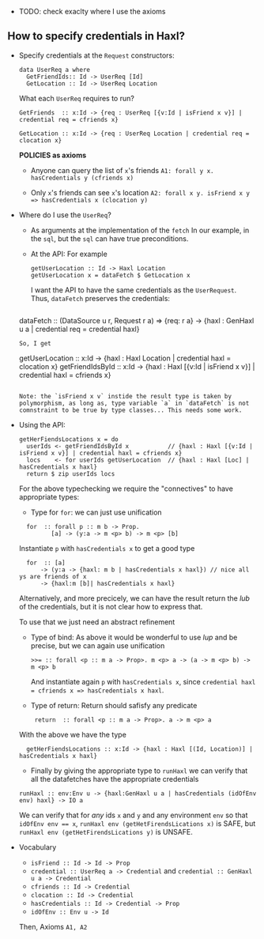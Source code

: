 - TODO: check exaclty where I use the axioms

How to specify credentials in Haxl?
-----------------------------------

- Specify credentials at the `Request` constructors: 

    ```
    data UserReq a where  
      GetFriendIds:: Id -> UserReq [Id] 
      GetLocation :: Id -> UserReq Location 
    ```

  What each `UserReq` requires to run?
  
    ```
    GetFriends  :: x:Id -> {req : UserReq [{v:Id | isFriend x v}] | credential req = cfriends x}
    
    GetLocation :: x:Id -> {req : UserReq Location | credential req = clocation x}
    ```

  **POLICIES as axioms**
  - Anyone can query the list of  `x`'s friends
      `A1: forall y x. hasCredentials y (cfriends x)`
      
  - Only `x`'s friends can see `x`'s location
      `A2: forall x y. isFriend x y => hasCredentials x (clocation y)`
 
- Where do I use the `UserReq`? 
  - As arguments at the implementation of the `fetch`
    In our example, in the `sql`, but the `sql` can have true preconditions.
 
  - At the API: 
    For example 

    ```
    getUserLocation :: Id -> Haxl Location
    getUserLocation x = dataFetch $ GetLocation x
    ```
    
    I want the API to have the same credentials as the `UserRequest`. 
    Thus, `dataFetch` preserves the credentials:
    
    ```
   dataFetch :: (DataSource u r, Request r a) => {req: r a} -> {haxl : GenHaxl u a | credential req = credential haxl}
    ```
    So, I get
    
    ```
    getUserLocation  :: x:Id -> {haxl : Haxl Location | credential haxl = clocation x}
    getFriendIdsById :: x:Id -> {haxl : Haxl [{v:Id | isFriend x v}] | credential haxl = cfriends x}
    ```
    
  Note: the `isFriend x v` instide the result type is taken by polymorphism, as long as, type variable `a` in `dataFetch` is not comnstraint to be true by type classes... This needs some work.

- Using the API:
 
   ```
   getHerFiendsLocations x = do 
     userIds <- getFriendIdsById x           // {haxl : Haxl [{v:Id | isFriend x v}] | credential haxl = cfriends x}
     locs    <- for userIds getUserLocation  // {haxl : Haxl [Loc] | hasCredentials x haxl}
     return $ zip userIds locs  
   ```

  For the above typechecking we require the "connectives" to have appropriate types:
  
  
  - Type for `for`:  we can just use unification

  ```
    for  :: forall p :: m b -> Prop.
           [a] -> (y:a -> m <p> b) -> m <p> [b]
  ```
  
  Instantiate `p` with `hasCredentials x` to get a good type

  ```
    for  :: [a] 
        -> (y:a -> {haxl: m b | hasCredentials x haxl}) // nice all ys are friends of x 
        -> {haxl:m [b]| hasCredentials x haxl}
  ```
  
  Alternatively, and more precicely, we can have the result return the _lub_ of the credentials, 
  but it is not clear how to express that.
  
  To use that we just need an abstract refinement 

  - Type of bind: As above it would be wonderful to use _lup_ and be precise, but we can again use unification 
    
    ```
    >>= :: forall <p :: m a -> Prop>. m <p> a -> (a -> m <p> b) -> m <p> b
    ```
    And instantiate again `p` with `hasCredentials x`, since `credential haxl = cfriends x => hasCredentials x haxl`. 

  - Type of return: Return should safisfy any predicate 

    ```
     return  :: forall <p :: m a -> Prop>. a -> m <p> a
    ```

  With the above we have the type 
  
  ```
    getHerFiendsLocations :: x:Id -> {haxl : Haxl [(Id, Location)] | hasCredentials x haxl}
  ```
  
  - Finally by giving the appropriate type to `runHaxl` we can verify that all the datafetches have the appropriate credentials
  
  ```
  runHaxl :: env:Env u -> {haxl:GenHaxl u a | hasCredentials (idOfEnv env) haxl} -> IO a
  ```
  
  We can verify that for _any_ ids `x` and `y` and any environment `env` 
  so that `idOfEnv env == x`,
  `runHaxl env (getHetFirendsLications x)` is SAFE, but 
  `runHaxl env (getHetFirendsLications y)` is UNSAFE. 
  
- Vocabulary 
  - `isFriend :: Id -> Id -> Prop`
  - `credential :: UserReq a -> Credential` and `credential :: GenHaxl u a -> Credential`
  - `cfriends :: Id -> Credential`
  - `clocation :: Id -> Credential`
  - `hasCredentials :: Id -> Credential -> Prop`
  - `idOfEnv :: Env u -> Id`
  
  Then, Axioms `A1, A2`
